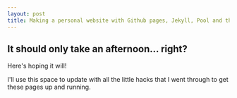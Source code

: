 ```yaml
---
layout: post
title: Making a personal website with Github pages, Jekyll, Pool and the Hyde Theme
---
```


## It should only take an afternoon... right?

Here's hoping it will!

I'll use this space to update with all the little hacks that I went through to get these pages up and running.
